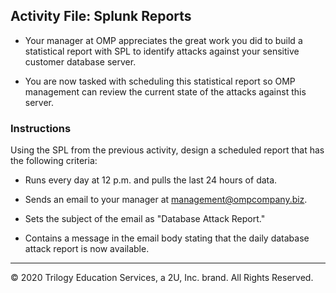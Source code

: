 ## Activity File: Splunk Reports 

- Your manager at OMP appreciates the great work you did to build a statistical report with SPL to identify attacks against your sensitive customer database server.

- You are now tasked with scheduling this statistical report so OMP management can review the current state of the attacks against this server.

### Instructions

Using the SPL from the previous activity, design a scheduled report that has the following criteria:
  - Runs every day at 12 p.m. and pulls the last 24 hours of data.

  - Sends an email to your manager at management@ompcompany.biz.
  
  - Sets the subject of the email as "Database Attack Report."
  
  - Contains a message in the email body stating that the daily database attack report is now available. 

---
© 2020 Trilogy Education Services, a 2U, Inc. brand. All Rights Reserved.  